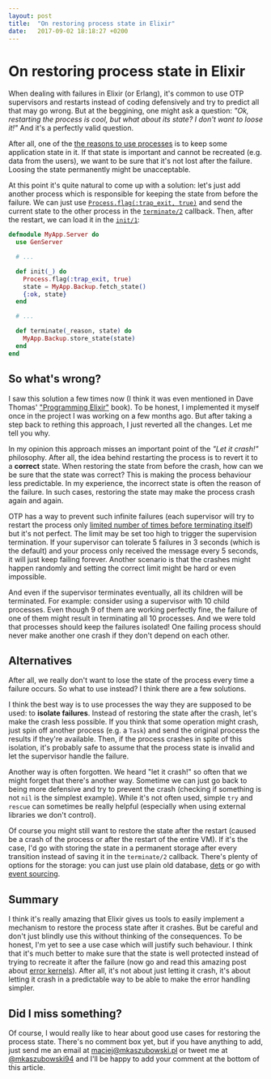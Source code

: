 ```yaml
---
layout: post
title:  "On restoring process state in Elixir"
date:   2017-09-02 18:18:27 +0200
---
```


# On restoring process state in Elixir

When dealing with failures in Elixir (or Erlang), it's common to use OTP supervisors and restarts
instead of coding defensively and try to predict all that may go wrong.
But at the beggining, one might ask a question: *"Ok, restarting the process is cool,
but what about its state? I don't want to loose it!"* And it's a perfectly
valid question.

After all, one of the
[the reasons to use processes](https://medium.com/elixirlabs/when-to-use-processes-in-elixir-18287da73d47)
is to keep some application state in it. If that state is important and cannot
be recreated (e.g. data from the users), we want to be sure that it's not lost
after the failure. Loosing the state permanently might be unacceptable.


At this point it's quite natural to come up with a solution: let's just add
another process which is responsible for keeping the state from before the failure.
We can just use [`Process.flag(:trap_exit, true)`](https://hexdocs.pm/elixir/Process.html#flag/2)
and send the current state to the other process in the [`terminate/2`](https://hexdocs.pm/elixir/GenServer.html#c:terminate/2) callback.
Then, after the restart, we can load it in the [`init/1`](https://hexdocs.pm/elixir/GenServer.html#c:init/1):


```elixir
defmodule MyApp.Server do
  use GenServer

  # ...

  def init(_) do
    Process.flag(:trap_exit, true)
    state = MyApp.Backup.fetch_state()
    {:ok, state}
  end

  # ...

  def terminate(_reason, state) do
    MyApp.Backup.store_state(state)
  end
end
```

## So what's wrong?

I saw this solution a few times now (I think it was even mentioned in Dave Thomas'
["Programming Elixir"](https://pragprog.com/book/elixir/programming-elixir) book).
To be honest, I implemented it myself once in the project
I was working on a few months ago. But after taking a step back to rething this
approach, I just reverted all the changes. Let me tell you why.


In my opinion this approach misses an important point of the *"Let it
crash!"* philosophy. After all, the idea behind restarting the process is to
revert it to a **correct** state. When restoring the state from before the
crash, how can we be sure that the state was correct? This is making the process
behaviour less predictable. In my experience, the incorrect state is often
the reason of the failure. In such cases, restoring the
state may make the process crash again and again.

OTP has a way to prevent such infinite failures (each supervisor will try
to restart the process only [limited number of times before terminating itself](https://hexdocs.pm/elixir/Supervisor.Spec.html#supervise/2))
but it's not perfect. The limit may be set too high to trigger the supervision
termination. If your supervisor
can tolerate 5 failures in 3 seconds (which is the default) and your process
only received the message every 5 seconds, it will just keep failing forever.
Another scenario is that the crashes might happen randomly and setting the correct
limit might be hard or even impossible.

And even if the supervisor terminates eventually, all its children will be
terminated. For example: consider using a supervisor with
10 child processes. Even though 9 of them are working perfectly fine, the failure of
one of them might result in terminating all 10 processes. And we were told that
processes should keep the failures isolated! One failing process should never
make another one crash if they don't depend on each other.

## Alternatives

After all, we really don't want to lose the state of
the process every time a failure occurs. So what to use instead? I think there are a few solutions.

I think the best way is to use processes the way they are supposed to be used:
to **isolate failures**. Instead of restoring the state after the crash, let's
make the crash less possible. If you think that some operation might crash, just
spin off another process (e.g. a `Task`) and send the original process the
results if they're available. Then, if the process crashes in spite of this isolation, it's probably
safe to assume that the process state is invalid and let the supervisor handle the failure.

Another way is often forgotten. We heard "let it crash!" so often that we might
forget that there's another way. Sometime we can just go back to being more defensive
and try to prevent the crash (checking if something is not `nil` is the simplest example).
While it's not often used, simple `try` and `rescue` can sometimes be really helpful
(especially when using external libraries we don't control).

Of course you might still want to restore the state after the restart
(caused be a crash of the process or after the restart of the entire VM). If it's the case,
I'd go with storing the state in a permanent storage after every transition
instead of saving it in the `terminate/2` callback. There's plenty of options for the storage:
you can just use plain old database, [dets](http://erlang.org/doc/man/dets.html)
or go with [event sourcing](https://martinfowler.com/eaaDev/EventSourcing.html).

## Summary

I think it's really amazing that Elixir gives us tools to easily implement a mechanism to
restore the process state after it crashes. But be careful and don't just blindly use this
without thinking of the consequences. To be honest, I'm yet to see
a use case which will justify such behaviour. I think that it's much better to make sure
that the state is well protected instead of trying to recreate it after the failure
(now go and read this amazing post about [error kernels](https://medium.com/@jlouis666/error-kernels-9ad991200abd)).
After all, it's not about just letting it crash, it's about letting it crash
in a predictable way to be able to make the error handling simpler.

## Did I miss something?

Of course, I would really like to hear about good use cases for restoring the process state.
There's no comment box yet, but if you have anything to add, just send me an email
at [maciej@mkaszubowski.pl](mailto:maciej@mkaszubowski.pl) or tweet me at [@mkaszubowski94](https://twitter.com/mkaszubowski94)
and I'll be happy to add your comment at the
bottom of this article.
